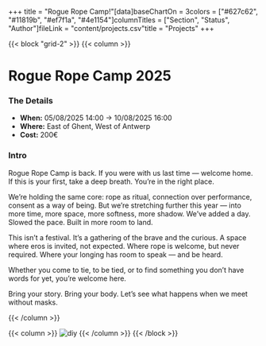 +++
title = "Rogue Rope Camp!"[data]baseChartOn = 3colors = ["#627c62", "#11819b", "#ef7f1a", "#4e1154"]columnTitles = ["Section", "Status", "Author"]fileLink = "content/projects.csv"title = "Projects"
+++

{{< block "grid-2" >}}
{{< column >}}

# Rogue Rope Camp 2025

### The Details
* **When:** 05/08/2025 14:00 -&gt; 10/08/2025 16:00
* **Where:** East of Ghent, West of Antwerp
* **Cost:** 200€ 

### Intro

Rogue Rope Camp is back. If you were with us last time — welcome home. If this is your first, take a deep breath. You’re in the right place.

We’re holding the same core: rope as ritual, connection over performance, consent as a way of being. But we’re stretching further this year — into more time, more space, more softness, more shadow. We’ve added a day. Slowed the pace. Built in more room to land.

This isn’t a festival. It’s a gathering of the brave and the curious. A space where eros is invited, not expected. Where rope is welcome, but never required. Where your longing has room to speak — and be heard.

Whether you come to tie, to be tied, or to find something you don’t have words for yet, you’re welcome here.

Bring your story. Bring your body. Let’s see what happens when we meet without masks.

{{< /column >}}

{{< column >}}
![diy](/images/img2025.png)
{{< /column >}}
{{< /block >}}
